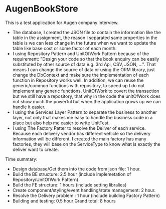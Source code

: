 # AugenBookStore
This is a test application for Augen company interview.

- The database, I created the JSON file to contain the information like the table in the assignment, the reason I separated same properties in the table is we can less change in the future when we want to update the table like base cost or some factor of each month.
- I using Repository Pattern and UnitOfWork Pattern because of the requirement: "Design your code so that the book enquiry can be easily substituted by other source of data e.g. 3rd Api, CSV, JSON, ...". That means I can change the source of data or using the ORM library, just change the DbContext and make sure the implementation of each function in Repository works well. In addition, we can reuse the generic/common functions with repository, to speed up I do not implement any generic functions. UnitOfWork to covert the transaction but we still have a repository, that why in the code the unitOfWork does not show much the powerful but when the application grows up we can handle it easier.
- I using the Services Layer Pattern to separate the business to another layer, not only that makes me easy to handle the business code in a place but also help me easier to write UnitTest.
- I using The Factory Patter to resolve the Deliver of each service. Because each delivery vendor has different vehicle so the delivery information will be different. I created the main factory has many factories, they will base on the ServiceType to know what is exactly the deliver want to create.

Time summary: 
- Design database/Get them into the code from json file: 1 hour.
- Build the BE structure: 2.5 hour (include implemetation of Repository/UnitOfWork Pattern)
- Build the FE structure: 1 hours (include setting libralies)
- Create component/styling/event handling/state management: 2 hour.
- Resolve the Delivery problem : 1 hour (include building Factory Pattern)
- Building and testing: 0.5 hour
Grand total: 8 hours 
 